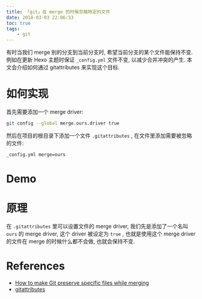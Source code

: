 ```yaml
---
title: 「git」在 merge 的时候忽略特定的文件
date: 2018-03-03 22:06:53
toc: true
tags:
    - git
---
```


有时当我们 merge 别的分支到当前分支时, 希望当前分支的某个文件能保持不变.
例如在更新 Hexo 主题时保证 `_config.yml` 文件不变, 以减少合并冲突的产生.
本文会介绍如何通过 gitattributes 来实现这个目标.

<!--more-->

# 如何实现

首先需要添加一个 merge driver:

```sh
git config --global merge.ours.driver true
```

然后在项目的根目录下添加一个文件 `.gitattributes` , 在文件里添加需要被忽略的文件:

```txt
_config.yml merge=ours
```

# Demo

<script src="https://asciinema.org/a/6KLaDnj58eB7CQ6BDWPqY9udv.js" id="asciicast-6KLaDnj58eB7CQ6BDWPqY9udv" async></script>

# 原理

在 `.gitattributes` 里可以设置文件的 merge driver, 我们先是添加了一个名叫 `ours` 的 merge driver,
这个 driver 被设定为 `true` , 也就是使用这个 merge driver 的文件在 merge 的时候什么都不会做,
也就会保持不变.

# References

* [How to make Git preserve specific files while merging](https://medium.com/@porteneuve/how-to-make-git-preserve-specific-files-while-merging-18c92343826b)
* [gitattributes](https://git-scm.com/docs/gitattributes#gitattributes-text)
